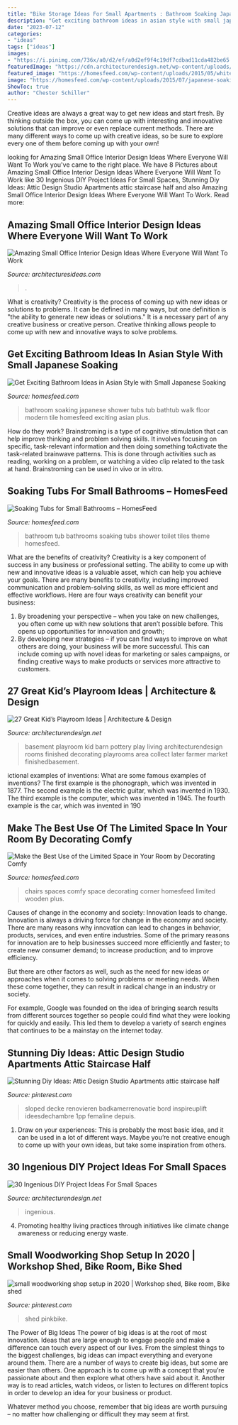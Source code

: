 ```yaml
---
title: "Bike Storage Ideas For Small Apartments : Bathroom Soaking Japanese Shower Tubs Tub Bathtub Walk Floor Modern Tile Homesfeed Exciting Asian Plus"
description: "Get exciting bathroom ideas in asian style with small japanese soaking"
date: "2023-07-12"
categories:
- "ideas"
tags: ["ideas"]
images:
- "https://i.pinimg.com/736x/a0/d2/ef/a0d2ef9f4c19df7cdbad11cda482be65.jpg"
featuredImage: "https://cdn.architecturendesign.net/wp-content/uploads/2016/01/AD-Ingenious-DIY-Project-Ideas-For-Small-Spaces-30.jpg"
featured_image: "https://homesfeed.com/wp-content/uploads/2015/05/white-theme-small-bathroom-with-standing-corner-tub-a-toilet-fixture-a-trash-basket-from-metal-white-ceramic-tiles-for-bathroom-wall-and-floors-white-shower-curtain-a-planted-showerhead-green-bathroom-mat.jpg"
image: "https://homesfeed.com/wp-content/uploads/2015/07/japanese-soaking-tub-small-with-ceramic-tile-floor-in-mosaic-motif-plus-glass-walk-in-shower-plus-towel-holder-and-ceiling-lamp-for-modern-bathroom-ideas.jpg"
ShowToc: true
author: "Chester Schiller"
---
```



Creative ideas are always a great way to get new ideas and start fresh. By thinking outside the box, you can come up with interesting and innovative solutions that can improve or even replace current methods. There are many different ways to come up with creative ideas, so be sure to explore every one of them before coming up with your own!

	

		
looking for Amazing Small Office Interior Design Ideas Where Everyone Will Want To Work you've came to the right place. We have 8 Pictures about Amazing Small Office Interior Design Ideas Where Everyone Will Want To Work like 30 Ingenious DIY Project Ideas For Small Spaces, Stunning Diy Ideas: Attic Design Studio Apartments attic staircase half and also Amazing Small Office Interior Design Ideas Where Everyone Will Want To Work. Read more:
		
    
## Amazing Small Office Interior Design Ideas Where Everyone Will Want To Work

<img loading=lazy src="https://architecturesideas.com/wp-content/uploads/2018/03/business-office-design-executive-office-furniture-google-office-space-modern-office-design-ideas-.jpg" onerror="this.onerror=null;this.src='https://tse1.mm.bing.net/th?id=OIP.7Vdn1ELpQvRuzGLfcmg8FAHaE8&amp;pid=15.1';" alt="Amazing Small Office Interior Design Ideas Where Everyone Will Want To Work">

_Source: architecturesideas.com_

>. 

	

What is creativity?
Creativity is the process of coming up with new ideas or solutions to problems. It can be defined in many ways, but one definition is "the ability to generate new ideas or solutions." It is a necessary part of any creative business or creative person. Creative thinking allows people to come up with new and innovative ways to solve problems.

    
## Get Exciting Bathroom Ideas In Asian Style With Small Japanese Soaking

<img loading=lazy src="https://homesfeed.com/wp-content/uploads/2015/07/japanese-soaking-tub-small-with-ceramic-tile-floor-in-mosaic-motif-plus-glass-walk-in-shower-plus-towel-holder-and-ceiling-lamp-for-modern-bathroom-ideas.jpg" onerror="this.onerror=null;this.src='https://tse3.mm.bing.net/th?id=OIP.xn-K538ukGfTOGuaO_AysQHaLJ&amp;pid=15.1';" alt="Get Exciting Bathroom Ideas in Asian Style with Small Japanese Soaking">

_Source: homesfeed.com_

>bathroom soaking japanese shower tubs tub bathtub walk floor modern tile homesfeed exciting asian plus. 

	

How do they work?
Brainstroming is a type of cognitive stimulation that can help improve thinking and problem solving skills. It involves focusing on specific, task-relevant information and then doing something toActivate the task-related brainwave patterns. This is done through activities such as reading, working on a problem, or watching a video clip related to the task at hand. Brainstroming can be used in vivo or in vitro.

    
## Soaking Tubs For Small Bathrooms – HomesFeed

<img loading=lazy src="https://homesfeed.com/wp-content/uploads/2015/05/white-theme-small-bathroom-with-standing-corner-tub-a-toilet-fixture-a-trash-basket-from-metal-white-ceramic-tiles-for-bathroom-wall-and-floors-white-shower-curtain-a-planted-showerhead-green-bathroom-mat.jpg" onerror="this.onerror=null;this.src='https://tse2.mm.bing.net/th?id=OIP.PqArJhyYMuZqHPmoeSVRkgHaK2&amp;pid=15.1';" alt="Soaking Tubs for Small Bathrooms – HomesFeed">

_Source: homesfeed.com_

>bathroom tub bathrooms soaking tubs shower toilet tiles theme homesfeed. 

	

What are the benefits of creativity?
Creativity is a key component of success in any business or professional setting. The ability to come up with new and innovative ideas is a valuable asset, which can help you achieve your goals. There are many benefits to creativity, including improved communication and problem-solving skills, as well as more efficient and effective workflows. Here are four ways creativity can benefit your business: 
1) By broadening your perspective – when you take on new challenges, you often come up with new solutions that aren’t possible before. This opens up opportunities for innovation and growth; 
2) By developing new strategies – if you can find ways to improve on what others are doing, your business will be more successful. This can include coming up with novel ideas for marketing or sales campaigns, or finding creative ways to make products or services more attractive to customers.

    
## 27 Great Kid’s Playroom Ideas | Architecture &amp; Design

<img loading=lazy src="http://cdn.architecturendesign.net/wp-content/uploads/2014/09/348-e1410167674321.jpg" onerror="this.onerror=null;this.src='https://tse4.mm.bing.net/th?id=OIP.oyMuQ1kIZbv5f0HjdsXNbwHaE7&amp;pid=15.1';" alt="27 Great Kid’s Playroom Ideas | Architecture &amp; Design">

_Source: architecturendesign.net_

>basement playroom kid barn pottery play living architecturendesign rooms finished decorating playrooms area collect later farmer market finishedbasement. 

	

ictional examples of inventions: What are some famous examples of inventions?
The first example is the phonograph, which was invented in 1877. The second example is the electric guitar, which was invented in 1930. The third example is the computer, which was invented in 1945. The fourth example is the car, which was invented in 190
    
## Make The Best Use Of The Limited Space In Your Room By Decorating Comfy

<img loading=lazy src="https://homesfeed.com/wp-content/uploads/2015/07/comfy-chairs-for-small-spaces-with-decorative-cushions-decorated-at-room-corner-plus-standing-lamp-and-wooden-drawers-plus-wooden-flooring.jpg" onerror="this.onerror=null;this.src='https://tse3.mm.bing.net/th?id=OIP.m6ZpfrEGHsQHysNnI_umPAHaLI&amp;pid=15.1';" alt="Make the Best Use of the Limited Space in Your Room by Decorating Comfy">

_Source: homesfeed.com_

>chairs spaces comfy space decorating corner homesfeed limited wooden plus. 

	

Causes of change in the economy and society: Innovation leads to change.
Innovation is always a driving force for change in the economy and society. There are many reasons why innovation can lead to changes in behavior, products, services, and even entire industries. 
Some of the primary reasons for innovation are to help businesses succeed more efficiently and faster; to create new consumer demand; to increase production; and to improve efficiency. 

But there are other factors as well, such as the need for new ideas or approaches when it comes to solving problems or meeting needs. When these come together, they can result in radical change in an industry or society.

For example, Google was founded on the idea of bringing search results from different sources together so people could find what they were looking for quickly and easily. This led them to develop a variety of search engines that continues to be a mainstay on the internet today.

    
## Stunning Diy Ideas: Attic Design Studio Apartments Attic Staircase Half

<img loading=lazy src="https://i.pinimg.com/736x/a0/d2/ef/a0d2ef9f4c19df7cdbad11cda482be65.jpg" onerror="this.onerror=null;this.src='https://tse4.mm.bing.net/th?id=OIP.HBpyiBPN7_ohmenhyDvQ3AHaJ3&amp;pid=15.1';" alt="Stunning Diy Ideas: Attic Design Studio Apartments attic staircase half">

_Source: pinterest.com_

>sloped decke renovieren badkamerrenovatie bord inspireuplift ideesdechambre 1pp femaline depuis. 

	

1. Draw on your experiences: This is probably the most basic idea, and it can be used in a lot of different ways. Maybe you’re not creative enough to come up with your own ideas, but take some inspiration from others.

    
## 30 Ingenious DIY Project Ideas For Small Spaces

<img loading=lazy src="https://cdn.architecturendesign.net/wp-content/uploads/2016/01/AD-Ingenious-DIY-Project-Ideas-For-Small-Spaces-30.jpg" onerror="this.onerror=null;this.src='https://tse3.mm.bing.net/th?id=OIP.tQ7puYful74iveYi7ckWmwHaLH&amp;pid=15.1';" alt="30 Ingenious DIY Project Ideas For Small Spaces">

_Source: architecturendesign.net_

>ingenious. 

	

4. Promoting healthy living practices through initiatives like climate change awareness or reducing energy waste. 

    
## Small Woodworking Shop Setup In 2020 | Workshop Shed, Bike Room, Bike Shed

<img loading=lazy src="https://i.pinimg.com/736x/95/41/5d/95415dbb3feddc1bd333a4ca75e7d984.jpg" onerror="this.onerror=null;this.src='https://tse3.mm.bing.net/th?id=OIP.TOkUqTkep3akLN7PDpKJzAHaJ4&amp;pid=15.1';" alt="small woodworking shop setup in 2020 | Workshop shed, Bike room, Bike shed">

_Source: pinterest.com_

>shed pinkbike. 

	

The Power of Big Ideas
The power of big ideas is at the root of most innovation. Ideas that are large enough to engage people and make a difference can touch every aspect of our lives. From the simplest things to the biggest challenges, big ideas can impact everything and everyone around them.
There are a number of ways to create big ideas, but some are easier than others. One approach is to come up with a concept that you’re passionate about and then explore what others have said about it. Another way is to read articles, watch videos, or listen to lectures on different topics in order to develop an idea for your business or product.

Whatever method you choose, remember that big ideas are worth pursuing – no matter how challenging or difficult they may seem at first.

